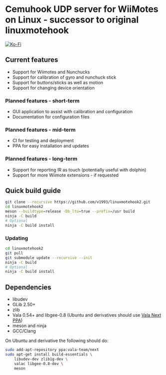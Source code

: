 # Cemuhook UDP server for WiiMotes on Linux - successor to original linuxmotehook

[![Ko-Fi](https://img.shields.io/badge/support-Ko--Fi-brightgreen)](https://ko-fi.com/v19930312)

## Current features

* Support for Wiimotes and Nunchucks
* Support for calibration of gyro and nunchuck stick
* Support for buttons/sticks as well as motion
* Support for changing device orientation

### Planned features - short-term

* GUI application to assist with calibration and configuration
* Documentation for configuration files

### Planned features - mid-term

* CI for testing and deployment
* PPA for easy installation and updates

### Planned features - long-term

* Support for reporting IR as touch (potentially useful with dolphin)
* Support for more Wiimote extensions - if requested

## Quick build guide

```bash
git clone --recursive https://github.com/v1993/linuxmotehook2.git
cd linuxmotehook2
meson --buildtype=release -Db_lto=true --prefix=/usr build
ninja -C build
# Optional
ninja -C build install
```

### Updating
```bash
cd linuxmotehook2
git pull
git submodule update --recursive --init
ninja -C build
# Optional
ninja -C build install
```

## Dependencies
* libudev
* GLib 2.50+
* zlib
* Vala 0.54+ and libgee-0.8 (Ubuntu and derivatives should use [Vala Next PPA](https://launchpad.net/~vala-team/+archive/ubuntu/next))
* meson and ninja
* GCC/Clang

On Ubuntu and derivative the following should do:

```bash
sudo add-apt-repository ppa:vala-team/next
sudo apt-get install build-essentials \
    libudev-dev zlib1g-dev \
    valac libgee-0.8-dev \  
    meson
```
